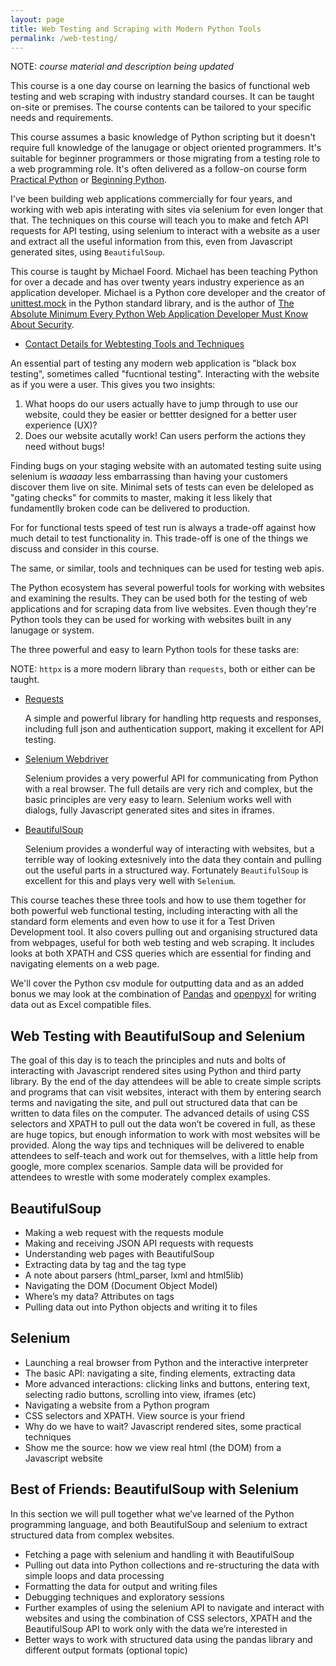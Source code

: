 ```yaml
---
layout: page
title: Web Testing and Scraping with Modern Python Tools
permalink: /web-testing/
---
```


NOTE: *course material and description being updated*

This course is a one day course on learning the basics of functional web testing and web
scraping with industry standard courses. It can be taught on-site or premises. The course
contents can be tailored to your specific needs and requirements.

This course assumes a basic knowledge of Python scripting but it doesn't require full knowledge of
the lanugage or object oriented programmers. It's suitable for beginner programmers or
those migrating from a testing role to a web programming role. It's often delivered as a
follow-on course form [Practical Python](/practical-python) or
[Beginning Python](/beginning-python).

I've been building web applications commercially for four years, and working with web apis
interating with sites via selenium for even longer that that. The techniques on this
course will teach you to make and fetch API requests for API testing, using selenium to
interact with a website as a user and extract all the useful information
from this, even from Javascript generated sites, using ``BeautifulSoup``.

This course is taught by Michael Foord. Michael has been teaching Python for over a decade and has over twenty years industry experience as an application developer. Michael is a Python core developer and the creator of [unittest.mock](https://docs.python.org/3/library/unittest.mock.html) in the Python standard library, and is the author of [The Absolute Minimum Every Python Web Application Developer Must Know About Security](https://opensource.net/essential-python-web-security/).

* [Contact Details for Webtesting Tools and Techniques](mailto:michael@python.org)

An essential part of testing any modern web application is "black box testing", sometimes called "fucntional testing".
Interacting with the website as if you were a user. This gives you two insights:

1. What hoops do our users actually have to jump through to use our website, could they
   be easier or bettter designed for a better user experience (UX)?
2. Does our website acutally work! Can users perform the actions they need without bugs!

Finding bugs on your staging website with an automated testing suite using selenium is
*waaaay* less embarrassing than having your customers discover them live on site. Minimal
sets of tests can even be deleloped as "gating checks" for commits to master, making  it
less likely that fundamentlly broken code can be delivered to production.

For for functional tests speed of test run is always a trade-off against how much detail
to test functionality in. This trade-off is one of the things we discuss and consider in
this course.

The same, or similar, tools and techniques can be used for testing web apis.

The Python ecosystem has several powerful tools for working with websites and examining the
results. They can be used both for the testing of web applications and for scraping data
from live websites. Even though they're Python tools they can be used for working with
websites built in any lanugage or system.

The three powerful and easy to learn Python tools for these tasks are:

NOTE: `httpx` is a more modern library than `requests`, both or either can be taught.

* [Requests](http://docs.python-requests.org/en/master/)

  A simple and powerful library for handling http requests and responses, including
  full json and authentication support, making it excellent for API testing.

* [Selenium Webdriver](https://selenium-python.readthedocs.io/)

  Selenium provides a very powerful API for communicating from Python with a real
  browser. The full details are very rich and complex, but the basic principles
  are very easy to learn. Selenium works well with dialogs, fully Javascript generated
  sites and sites in iframes.

* [BeautifulSoup](https://www.crummy.com/software/BeautifulSoup/)

  Selenium provides a wonderful way of interacting with websites, but a terrible way
  of looking extesnively into the data they contain and pulling out the useful parts
  in a structured way. Fortunately ``BeautifulSoup`` is excellent for this and plays
  very well with ``Selenium``.

This course teaches these three tools and how to use them together for both powerful
web functional testing, including interacting with all the standard form elements
and even how to use it for a Test Driven Development tool. It also covers pulling out
and organising structured data from webpages, useful for both web testing and web
scraping. It includes looks at both XPATH and CSS queries which are essential for
finding and navigating elements on a web page.

We'll cover the Python csv module for outputting data and as an added bonus we may look
at the combination of [Pandas](https://pandas.pydata.org/pandas-docs/stable/)
and [openpyxl](https://openpyxl.readthedocs.io/en/stable/) for writing data out as Excel
compatible files.


Web Testing  with BeautifulSoup and Selenium
---------------------------------------------

The goal of this day is to teach the principles and nuts and bolts of interacting with
Javascript rendered sites using Python and third party library. By the end of the day attendees will be able to create simple scripts and programs that can visit websites, interact with them by entering search terms and navigating the site, and pull out structured data that can be written to data files on the computer. The advanced details of using CSS selectors and XPATH to pull out the data won’t be covered in full, as these are huge topics, but enough information to work with most websites will be provided. Along the way tips and techniques will be delivered to enable attendees to self-teach and work out for themselves, with a little help from google, more complex scenarios. Sample data will be provided for attendees to wrestle with some moderately complex examples.

BeautifulSoup
-------------

* Making a web request with the requests module
* Making and receiving JSON API requests with requests
* Understanding web pages with BeautifulSoup
* Extracting data by tag and the tag type
* A note about parsers (html_parser, lxml and html5lib)
* Navigating the DOM (Document Object Model)
* Where’s my data? Attributes on tags
* Pulling data out into Python objects and writing it to files

Selenium
--------

* Launching a real browser from Python and the interactive interpreter
* The basic API: navigating a site, finding elements, extracting data
* More advanced interactions: clicking links and buttons, entering text, selecting radio buttons, scrolling into view, iframes (etc)
* Navigating a website from a Python program
* CSS selectors and XPATH. View source is your friend
* Why do we have to wait? Javascript rendered sites, some practical techniques
* Show me the source: how we view real html (the DOM) from a Javascript website

Best of Friends: BeautifulSoup with Selenium
--------------------------------------------

In this section we will pull together what we’ve learned of the Python programming
language, and both BeautifulSoup and selenium to extract structured data from complex
websites.

* Fetching a page with selenium and handling it with BeautifulSoup
* Pulling out data into Python collections and re-structuring the data with simple loops and data processing
* Formatting the data for output and writing files
* Debugging techniques and exploratory sessions
* Further examples of using the selenium API to navigate and interact with websites and using the combination of CSS selectors, XPATH and the BeautifulSoup API to work only with the data we’re interested in
* Better ways to work with structured data using the pandas library and different output formats (optional topic)
